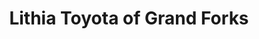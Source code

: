 ---
title: "Lithia Toyota of Grand Forks"
url: /grand-forks/lithia-toyota-of-grand-forks/
shop: car
---